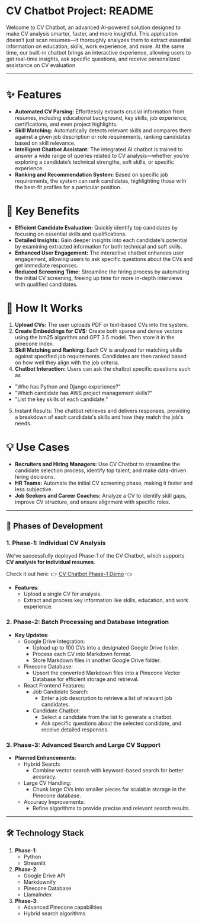# CV Chatbot Project: README

Welcome to CV Chatbot, an advanced AI-powered solution designed to make CV analysis smarter, faster, and more insightful. This application doesn’t just scan resumes—it thoroughly analyzes them to extract essential information on education, skills, work experience, and more. At the same time, our built-in chatbot brings an interactive experience, allowing users to get real-time insights, ask specific questions, and receive personalized assistance on CV evaluation

---
# ✨ Features
+ **Automated CV Parsing:** Effortlessly extracts crucial information from resumes, including educational background, key skills, job experience, certifications, and even project highlights.
+ **Skill Matching:** Automatically detects relevant skills and compares them against a given job description or role requirements, ranking candidates based on skill relevance.
+ **Intelligent Chatbot Assistant:** The integrated AI chatbot is trained to answer a wide range of queries related to CV analysis—whether you're exploring a candidate’s technical strengths, soft skills, or specific experience.
+ **Ranking and Recommendation System:** Based on specific job requirements, the system can rank candidates, highlighting those with the best-fit profiles for a particular position.

# 🎯 Key Benefits
+ **Efficient Candidate Evaluation:** Quickly identify top candidates by focusing on essential skills and qualifications.
+ **Detailed Insights:** Gain deeper insights into each candidate's potential by examining extracted information for both technical and soft skills.
+ **Enhanced User Engagement:** The interactive chatbot enhances user engagement, allowing users to ask specific questions about the CVs and get immediate responses.
+ **Reduced Screening Time:** Streamline the hiring process by automating the initial CV screening, freeing up time for more in-depth interviews with qualified candidates.

# 🚀 How It Works
1. **Upload CVs:** The user uploads PDF or text-based CVs into the system.
2. **Create Embeddings for CVS:** Create both sparse and dense vectors using the bm25 algorithm and GPT 3.5 model. Then store it in the pinecone index.
3. **Skill Matching and Ranking:** Each CV is analyzed for matching skills against specified job requirements. Candidates are then ranked based on how well they align with the job criteria.
4. **Chatbot Interaction:** Users can ask the chatbot specific questions such as
  + "Who has Python and Django experience?"
  + "Which candidate has AWS project management skills?"
  + "List the key skills of each candidate."
5. Instant Results: The chatbot retrieves and delivers responses, providing a breakdown of each candidate's skills and how they match the job's needs.

# 💡 Use Cases
+ **Recruiters and Hiring Managers:** Use CV Chatbot to streamline the candidate selection process, identify top talent, and make data-driven hiring decisions.
+ **HR Teams:** Automate the initial CV screening phase, making it faster and less subjective.
+ **Job Seekers and Career Coaches:** Analyze a CV to identify skill gaps, improve CV structure, and ensure alignment with specific roles.

---

## 🚀 Phases of Development

### 1. Phase-1: Individual CV Analysis

We’ve successfully deployed Phase-1 of the CV Chatbot, which supports **CV analysis for individual resumes**.

Check it out here:
👉 [CV Chatbot Phase-1 Demo](https://cv-chatbot-analyzer.streamlit.app/) 👈

   - **Features**:
     - Upload a single CV for analysis.
     - Extract and process key information like skills, education, and work experience.

### 2. Phase-2: Batch Processing and Database Integration
   - **Key Updates**:
     - Google Drive Integration:
       - Upload up to 100 CVs into a designated Google Drive folder.
       - Process each CV into Markdown format.
       - Store Markdown files in another Google Drive folder.
     - Pinecone Database:
       - Upsert the converted Markdown files into a Pinecone Vector Database for efficient storage and retrieval.
     - React Frontend Features:
       - Job Candidate Search:
          - Enter a job description to retrieve a list of relevant job candidates.
       - Candidate Chatbot:
          - Select a candidate from the list to generate a chatbot.
          - Ask specific questions about the selected candidate, and receive detailed responses.
            
### 3. Phase-3: Advanced Search and Large CV Support
   - **Planned Enhancements**:
     - Hybrid Search:
       - Combine vector search with keyword-based search for better accuracy.
     - Large CV Handling:
       - Chunk large CVs into smaller pieces for scalable storage in the Pinecone database.
     - Accuracy Improvements:
       - Refine algorithms to provide precise and relevant search results.

---

## 🛠️ Technology Stack
1. **Phase-1**:
   - Python
   - Streamlit
2. **Phase-2**:
   - Google Drive API
   - Markdownify
   - Pinecone Database
   - LlamaIndex
3. **Phase-3**:
   - Advanced Pinecone capabilities
   - Hybrid search algorithms
